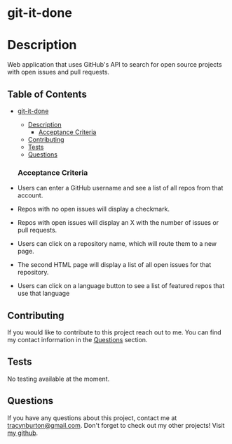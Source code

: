 # git-it-done

# Description

Web application that uses GitHub's API to search for open source projects with open issues and pull requests.

## Table of Contents

- [git-it-done](#git-it-done)
  - [Description](#description)
    - [Acceptance Criteria](#acceptance-criteria)
  - [Contributing](#contributing)
  - [Tests](#tests)
  - [Questions](#questions)
  
  ### Acceptance Criteria
  
- Users can enter a GitHub username and see a list of all repos from that account.

- Repos with no open issues will display a checkmark.

- Repos with open issues will display an X with the number of issues or pull requests.

- Users can click on a repository name, which will route them to a new page.

- The second HTML page will display a list of all open issues for that repository.
  
- Users can click on a language button to see a list of featured repos that use that language
 
 
 ## Contributing

If you would like to contribute to this project reach out to me. You can find my contact information in the [Questions](#questions) section.

## Tests

No testing available at the moment.

## Questions

If you have any questions about this project, contact me at tracynburton@gmail.com.
Don't forget to check out my other projects! Visit [my github](https://github.com/tracybrtn).
